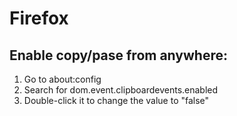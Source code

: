 # Firefox

## Enable copy/pase from anywhere: 
1. Go to about:config
2. Search for dom.event.clipboardevents.enabled
3. Double-click it to change the value to "false"